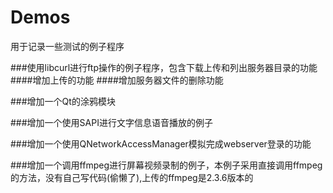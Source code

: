 # Demos
用于记录一些测试的例子程序

###使用libcurl进行ftp操作的例子程序，包含下载上传和列出服务器目录的功能
####增加上传的功能
####增加服务器文件的删除功能

###增加一个Qt的涂鸦模块

###增加一个使用SAPI进行文字信息语音播放的例子

###增加一个使用QNetworkAccessManager模拟完成webserver登录的功能

###增加一个调用ffmpeg进行屏幕视频录制的例子，本例子采用直接调用ffmpeg的方法，没有自己写代码(偷懒了),上传的ffmpeg是2.3.6版本的
